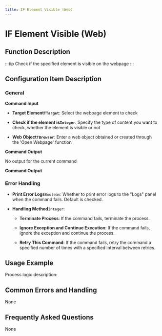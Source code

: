 ```yaml
---
title: IF Element Visible (Web)
---
```


# IF Element Visible (Web)

## Function Description

:::tip 
Check if the specified element is visible on the webpage
:::

## Configuration Item Description

### General

**Command Input**

- **Target Element`TTarget`**: Select the webpage element to check

- **Check if the element is`Integer`**: Specify the type of content you want to check, whether the element is visible or not

- **Web Object`TBrowser`**: Enter a web object obtained or created through the 'Open Webpage' function


**Command Output**

No output for the current command


**Command Output**

### Error Handling

- **Print Error Logs**`Boolean`: Whether to print error logs to the "Logs" panel when the command fails. Default is checked. 

- **Handling Method**`Integer`:

    - **Terminate Process**: If the command fails, terminate the process.

    - **Ignore Exception and Continue Execution**: If the command fails, ignore the exception and continue the process.

    - **Retry This Command**: If the command fails, retry the command a specified number of times with a specified interval between retries.

## Usage Example

Process logic description:

## Common Errors and Handling

None

## Frequently Asked Questions

None

